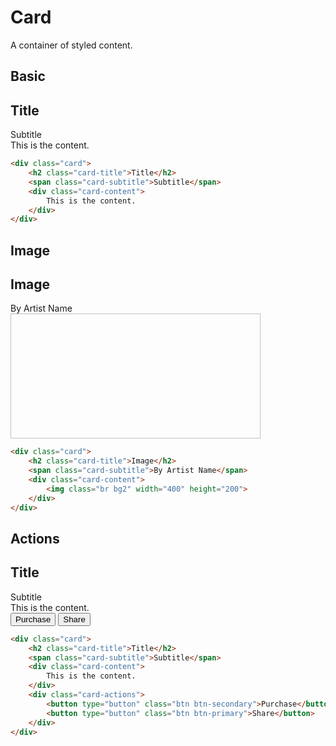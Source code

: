 # Card
A container of styled content.

## Basic
<div class="div row">
    <div class="card">
        <h2 class="card-title">Title</h2>
        <span class="card-subtitle">Subtitle</span>
        <div class="card-content">
            This is the content.
        </div>
    </div>
</div>

```html
<div class="card">
    <h2 class="card-title">Title</h2>
    <span class="card-subtitle">Subtitle</span>
    <div class="card-content">
        This is the content.
    </div>
</div>
```
## Image
<div class="div row">
    <div class="card">
        <h2 class="card-title">Image</h2>
        <span class="card-subtitle">By Artist Name</span>
        <div class="card-content">
            <img class="br bg2" width="400" height="200">
        </div>
    </div>
</div>

```html
<div class="card">
    <h2 class="card-title">Image</h2>
    <span class="card-subtitle">By Artist Name</span>
    <div class="card-content">
        <img class="br bg2" width="400" height="200">
    </div>
</div>
```
## Actions
<div class="div row">
    <div class="card">
        <h2 class="card-title">Title</h2>
        <span class="card-subtitle">Subtitle</span>
        <div class="card-content">
            This is the content.
        </div>
        <div class="card-actions">
            <button type="button" class="btn btn-secondary">Purchase</button>
            <button type="button" class="btn btn-primary">Share</button>
        </div>
    </div>
</div>

```html
<div class="card">
    <h2 class="card-title">Title</h2>
    <span class="card-subtitle">Subtitle</span>
    <div class="card-content">
        This is the content.
    </div>
    <div class="card-actions">
        <button type="button" class="btn btn-secondary">Purchase</button>
        <button type="button" class="btn btn-primary">Share</button>
    </div>
</div>
```
